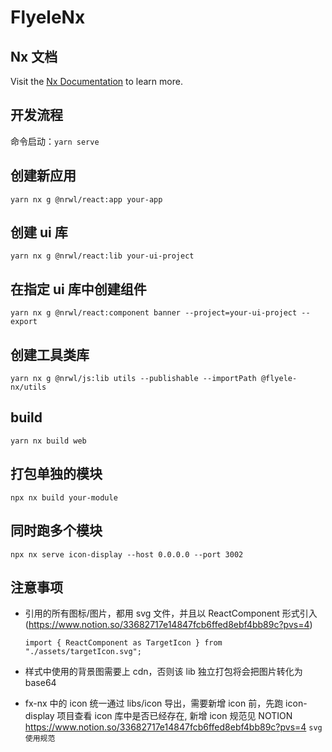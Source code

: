 # FlyeleNx

## Nx 文档

Visit the [Nx Documentation](https://nx.dev) to learn more.

## 开发流程

命令启动：`yarn serve`

## 创建新应用

`yarn nx g @nrwl/react:app your-app`

## 创建 ui 库

`yarn nx g @nrwl/react:lib your-ui-project`

## 在指定 ui 库中创建组件

```
yarn nx g @nrwl/react:component banner --project=your-ui-project --export
```

## 创建工具类库

`yarn nx g @nrwl/js:lib utils --publishable --importPath @flyele-nx/utils`

## build

```
yarn nx build web
```

## 打包单独的模块

```
npx nx build your-module
```

## 同时跑多个模块

```
npx nx serve icon-display --host 0.0.0.0 --port 3002
```

## 注意事项

- 引用的所有图标/图片，都用 svg 文件，并且以 ReactComponent 形式引入(https://www.notion.so/33682717e14847fcb6ffed8ebf4bb89c?pvs=4)

  ```
  import { ReactComponent as TargetIcon } from "./assets/targetIcon.svg";
  ```

- 样式中使用的背景图需要上 cdn，否则该 lib 独立打包将会把图片转化为 base64

- fx-nx 中的 icon 统一通过 libs/icon 导出，需要新增 icon 前，先跑 icon-display 项目查看 icon 库中是否已经存在, 新增 icon 规范见 NOTION https://www.notion.so/33682717e14847fcb6ffed8ebf4bb89c?pvs=4 `svg 使用规范`
